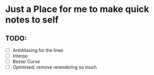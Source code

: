 # Just a Place for me to make quick notes to self

## TODO:
- [ ] AntiAliasing for the lines
- [ ] Interpo
- [ ] Bezier Curve
- [ ] Optimised: remove rerendering so much
